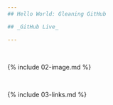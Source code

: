 ```yaml
---
## Hello World: Gleaning GitHub

## _GitHub Live_

---
```



<br>

{% include 02-image.md %}

<br>

{% include 03-links.md %}

